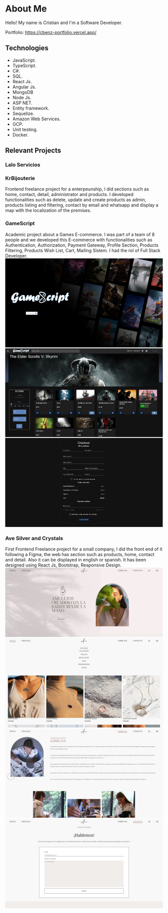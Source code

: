 # About Me

Hello! My name is Cristian and I'm a Software Developer.

Portfolio: https://cbenz-portfolio.vercel.app/


## Technologies

- JavaScript.
- TypeScript.
- C#.
- SQL.
- React Js.
- Angular Js.
- MongoDB
- Node Js.
- ASP NET.
- Entity framework.
- Sequelize.
- Amazon Web Services.
- GCP.
- Unit testing.
- Docker.

## Relevant Projects

### Lalo Servicios

### KrBijouterie

Frontend freelance project for a enterpeunship, I did sections such as home, contact, detail, administrator and products. I developed functionalities such as delete, update and create products as admin, products listing and filtering, contact by email and whatsapp and display a map with the localization of the premises.

### GameScript

Academic project about a Games E-commerce. I was part of a team of 8 people and we developed this E-commerce with functionalities such as Authentication, Authorization, Payment Gateway, Profile Section, Products Filtering, Products Wish List, Cart, Mailing Sistem. I had the rol of Full Stack Developer.
![GameScript](/images/projects/gameScript/gs-landing.png)
![GameScript](/images/projects/gameScript/gs-home.png)
![GameScript](/images/projects/gameScript/gs-checkout.png)

### Ave Silver and Crystals

First Frontend Freelance project for a small company, I did the front end of it following a Figma, the web has section such as products, home, contact and detail. Also it can be displayed in english or spanish. It has been designed using React Js, Bootstrap, Responsive Design.
![Ave header section](/images/projects/ave/ave-header.png)
![Ave piezas section](/images/projects/ave/ave-piezas.png)
![Ave about section](/images/projects/ave/abe-about.png)
![Ave contact section](/images/projects/ave/ave-contact.png)
